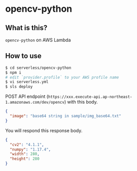 # opencv-python

## What is this?

`opencv-python` on AWS Lambda

## How to use

```bash
$ cd serverless/opencv-python
$ npm i
# edit `provider.profile` to your AWS profile name
$ vi serverless.yml
$ sls deploy
```

POST API endpoint (`https://xxx.execute-api.ap-northeast-1.amazonaws.com/dev/opencv`) with this body.

```json
{
  "image": "base64 string in sample/img_base64.txt"
}
```

You will respond this response body.

```json
{
  "cv2": "4.1.1",
  "numpy": "1.17.4",
  "width": 280,
  "height": 280
}
```
